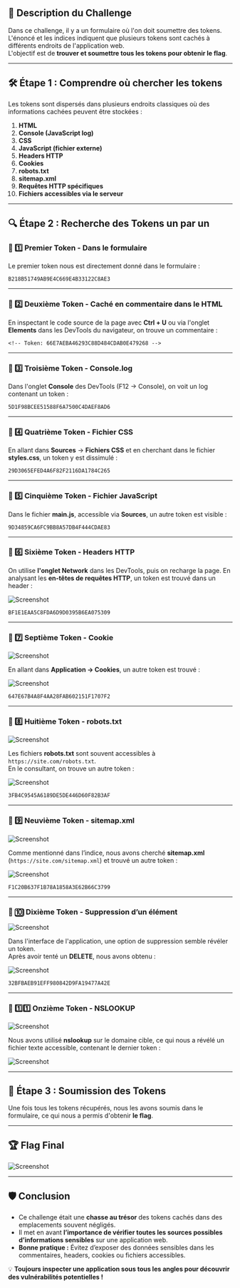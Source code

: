 
## **📌 Description du Challenge**

Dans ce challenge, il y a un formulaire où l'on doit soumettre des tokens.  
L'énoncé et les indices indiquent que plusieurs tokens sont cachés à différents endroits de l'application web.  
L'objectif est de **trouver et soumettre tous les tokens pour obtenir le flag**.

---

## **🛠️ Étape 1 : Comprendre où chercher les tokens**

Les tokens sont dispersés dans plusieurs endroits classiques où des informations cachées peuvent être stockées :

1. **HTML**
2. **Console (JavaScript log)**
3. **CSS**
4. **JavaScript (fichier externe)**
5. **Headers HTTP**
6. **Cookies**
7. **robots.txt**
8. **sitemap.xml**
9. **Requêtes HTTP spécifiques**
10. **Fichiers accessibles via le serveur**

---

## **🔍 Étape 2 : Recherche des Tokens un par un**

### **📝 1️⃣ Premier Token - Dans le formulaire**

Le premier token nous est directement donné dans le formulaire :

`B218B51749AB9E4C669E4B33122C8AE3`

---

### **📝 2️⃣ Deuxième Token - Caché en commentaire dans le HTML**

En inspectant le code source de la page avec **Ctrl + U** ou via l'onglet **Elements** dans les DevTools du navigateur, on trouve un commentaire :

`<!-- Token: 66E7AEBA46293C88D484CDAB0E479268 -->`

---

### **📝 3️⃣ Troisième Token - Console.log**

Dans l'onglet **Console** des DevTools (F12 → Console), on voit un log contenant un token :

`5D1F98BCEE51588F6A7500C4DAEF8AD6`

---

### **📝 4️⃣ Quatrième Token - Fichier CSS**

En allant dans **Sources** → **Fichiers CSS** et en cherchant dans le fichier **styles.css**, un token y est dissimulé :

`29D3065EFED4A6F82F2116DA1784C265`

---

### **📝 5️⃣ Cinquième Token - Fichier JavaScript**

Dans le fichier **main.js**, accessible via **Sources**, un autre token est visible :

`9D34859CA6FC9BB8A57DB4F444CDAE83`

---

### **📝 6️⃣ Sixième Token - Headers HTTP**

On utilise **l'onglet Network** dans les DevTools, puis on recharge la page. En analysant les **en-têtes de requêtes HTTP**, un token est trouvé dans un header :

![Screenshot](images/spy_6.png)

`BF1E1EAA5C8FDA6D9D0395B6EA075309`

---

### **📝 7️⃣ Septième Token - Cookie**

![Screenshot](images/spy_7.png)

En allant dans **Application → Cookies**, un autre token est trouvé :

![Screenshot](images/spy_100.png)

`647E67B4A8F4AA28FAB602151F1707F2`

---

### **📝 8️⃣ Huitième Token - robots.txt**

![Screenshot](images/spy_9.png)


Les fichiers **robots.txt** sont souvent accessibles à `https://site.com/robots.txt`.  
En le consultant, on trouve un autre token :

![Screenshot](images/spy_10.png)

`3FB4C9545A6189DE5DE446D60F82B3AF`

---

### **📝 9️⃣ Neuvième Token - sitemap.xml**

![Screenshot](images/spy_11.png)

Comme mentionné dans l’indice, nous avons cherché **sitemap.xml** (`https://site.com/sitemap.xml`) et trouvé un autre token :

![Screenshot](images/spy_12.png)

`F1C20B637F1B78A1858A3E62B66C3799`

---

### **📝 🔟 Dixième Token - Suppression d’un élément**

![Screenshot](images/spy_13.png)

Dans l'interface de l'application, une option de suppression semble révéler un token.  
Après avoir tenté un **DELETE**, nous avons obtenu :

![Screenshot](images/spy_14.png)

`32BFBAEB91EFF980842D9FA19477A42E`

---

### **📝 1️⃣1️⃣ Onzième Token - NSLOOKUP**

![Screenshot](images/spy_15.png)

Nous avons utilisé **nslookup** sur le domaine cible, ce qui nous a révélé un fichier texte accessible, contenant le dernier token :

![Screenshot](images/spy_16.png)

---

## **🎯 Étape 3 : Soumission des Tokens**

Une fois tous les tokens récupérés, nous les avons soumis dans le formulaire, ce qui nous a permis d'obtenir **le flag**.

---

## **🏆 Flag Final**

![Screenshot](images/spy_17.png)

---

## **🛡️ Conclusion**

- Ce challenge était une **chasse au trésor** des tokens cachés dans des emplacements souvent négligés.
- Il met en avant **l’importance de vérifier toutes les sources possibles d’informations sensibles** sur une application web.
- **Bonne pratique :** Évitez d’exposer des données sensibles dans les commentaires, headers, cookies ou fichiers accessibles.

💡 **Toujours inspecter une application sous tous les angles pour découvrir des vulnérabilités potentielles !**